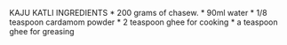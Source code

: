   KAJU KATLI INGREDIENTS 
    * 200 grams of chasew.
    *  90ml water
    * 1/8 teaspoon cardamom powder
    * 2 teaspoon ghee for cooking 
    * a teaspoon ghee for greasing




    





  


    

